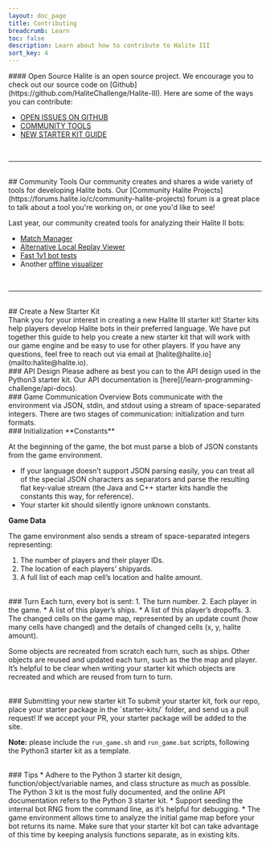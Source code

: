 ```yaml
---
layout: doc_page
title: Contributing
breadcrumb: Learn
toc: false
description: Learn about how to contribute to Halite III
sort_key: 4
---
```


<div class="doc-section" markdown="1">
#### Open Source
Halite is an open source project. We encourage you to check out our source code on [Github](https://github.com/HaliteChallenge/Halite-III). Here are some of the ways you can contribute:

<br/>

* [OPEN ISSUES ON GITHUB](https://github.com/HaliteChallenge/Halite-III/issues)
* [COMMUNITY TOOLS](#community-tools)
* [NEW STARTER KIT GUIDE](#create-a-new-starter-kit)


<br/>

---------
<br/>
## Community Tools
Our community creates and shares a wide variety of tools for developing Halite bots. Our [Community Halite Projects](https://forums.halite.io/c/community-halite-projects) forum is a great place to talk about a tool you're working on, or one you'd like to see!

Last year, our community created tools for analyzing their Halite II bots:
* [Match Manager](https://github.com/smiley1983/halite2-match-manager)
* [Alternative Local Replay Viewer](https://github.com/fohristiwhirl/chlorine)
* [Fast 1v1 bot tests](https://github.com/HaliteChallenge/Halite-II/tree/master/tools/hlt_client/hlt_client)
* Another [offline visualizer](https://github.com/HaliteChallenge/Halite-II/tree/master/tools/standalone_visualizer)


<br/>

------------

<br/>
## Create a New Starter Kit
<br/>
Thank you for your interest in creating a new Halite III starter kit! Starter kits help players develop Halite bots in their preferred language. We have put together this guide to help you create a new starter kit that will work with our game engine and be easy to use for other players. If you have any questions, feel free to reach out via email at [halite@halite.io](mailto:halite@halite.io).


<br/>
### API Design
Please adhere as best you can to the API design used in the Python3 starter kit. Our API documentation is [here](/learn-programming-challenge/api-docs).


<br/>
### Game Communication Overview
Bots communicate with the environment via JSON, stdin, and stdout using a stream of space-separated integers. There are two stages of communication: initialization and turn formats.


<br/>
### Initialization
**Constants**

At the beginning of the game, the bot must parse a blob of JSON constants from the game environment.
* If your language doesn’t support JSON parsing easily, you can treat all of the special JSON characters as separators and parse the resulting flat key-value stream (the Java and C++ starter kits handle the constants this way, for reference).
* Your starter kit should silently ignore unknown constants.

**Game Data**

The game environment also sends a stream of space-separated integers representing:
1. The number of players and their player IDs.
2. The location of each players’ shipyards.
3. A full list of each map cell’s location and halite amount.


<br/>
### Turn
Each turn, every bot is sent:
1. The turn number.
2. Each player in the game.
  * A list of this player’s ships.
  * A list of this player’s dropoffs.
3. The changed cells on the game map, represented by an update count (how many cells have changed) and the details of changed cells (x, y, halite amount).

Some objects are recreated from scratch each turn, such as ships. Other objects are reused and updated each turn, such as the the map and player. It’s helpful to be clear when writing your starter kit which objects are recreated and which are reused from turn to turn.


<br/>
### Submitting your new starter kit
To submit your starter kit, fork our repo, place your starter package in the `starter-kits/` folder, and send us a pull request! If we accept your PR, your starter package will be added to the site.


**Note:** please include the `run_game.sh` and `run_game.bat` scripts, following the Python3 starter kit as a template.


<br/>
### Tips
* Adhere to the Python 3 starter kit design, function/object/variable names, and class structure as much as possible. The Python 3 kit is the most fully documented, and the online API documentation refers to the Python 3 starter kit.
* Support seeding the internal bot RNG from the command line, as it’s helpful for debugging.
* The game environment allows time to analyze the initial game map before your bot returns its name. Make sure that your starter kit bot can take advantage of this time by keeping analysis functions separate, as in existing kits.

<br/>

</div>

